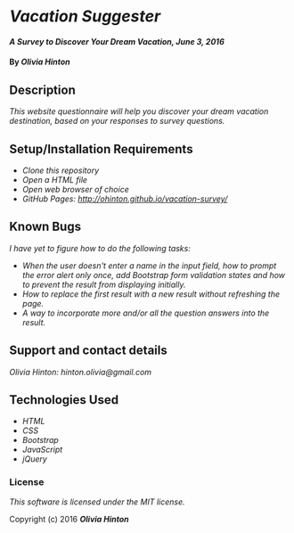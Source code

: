 # _Vacation Suggester_

#### _A Survey to Discover Your Dream Vacation, June 3, 2016_

#### By _**Olivia Hinton**_

## Description

_This website questionnaire will help you discover your dream vacation destination, based on your responses to survey questions._

## Setup/Installation Requirements

* _Clone this repository_
* _Open a HTML file_
* _Open web browser of choice_
* _GitHub Pages: http://ohinton.github.io/vacation-survey/_

## Known Bugs

_I have yet to figure how to do the following tasks:_
* _When the user doesn't enter a name in the input field, how to prompt the error alert only once, add Bootstrap form validation states and how to prevent the result from displaying initially._
* _How to replace the first result with a new result without refreshing the page._
* _A way to incorporate more and/or all the question answers into the result._

## Support and contact details

_Olivia Hinton: hinton.olivia@gmail.com_

## Technologies Used

* _HTML_
* _CSS_
* _Bootstrap_
* _JavaScript_
* _jQuery_

### License

*This software is licensed under the MIT license.*

Copyright (c) 2016 **_Olivia Hinton_**
